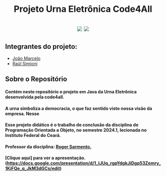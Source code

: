 <h1 align="center">
    <p> Projeto Urna Eletrônica Code4All
    <div>
    <img src=https://img.shields.io/badge/Java-ED8B00?style=for-the-badge&logo=openjdk&logoColor=white>
    <img src=https://img.shields.io/badge/Figma-F24E1E?style=for-the-badge&logo=figma&logoColor=white>
</h1>

## Integrantes do projeto:
* [João Marcelo](https://github.com/jmcolombini)
* [Raúl Simioni](https://github.com/raulscarvalho)

## Sobre o Repositório
#### Contém neste repositório o projeto em Java da Urna Eletrônica desenvolvida pela code4all.
#### A urna simboliza a democracia, o que faz sentido visto nossa visão da empresa. Nesse 

#### Esse projeto didático é o trabalho de conclusão da disciplina de Programação Orientada a Objeto, no semestre 2024.1, lecionada no Instituto Federal do Ceará. 

#### Professor da disciplina: [Roger Sarmento.](https://github.com/rogermsarmento)
#### [Clique aqui] para ver a apresentação. (https://docs.google.com/presentation/d/1_IJUq_rgpYdgkJiDgp53Zemry_1KiFQe_q_JkM3dGCs/edit)
